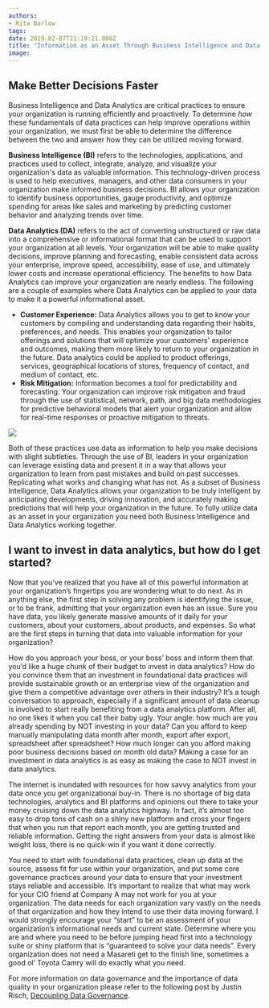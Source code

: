 ```yaml
---
authors:
- Rita Barlow
tags:
date: 2019-02-07T21:19:21.000Z
title: "Information as an Asset Through Business Intelligence and Data Analytics"
image: 
---
```


## Make Better Decisions Faster

Business Intelligence and Data Analytics are critical practices to ensure your organization is running efficiently and proactively. To determine _how_ these fundamentals of data practices can help improve operations within your organization, we must first be able to determine the difference between the two and answer how they can be utilized moving forward.

**Business Intelligence (BI)** refers to the technologies, applications, and practices used to collect, integrate, analyze, and visualize your organization's data as valuable information.  This technology-driven process is used to help executives, managers, and other data consumers in your organization make informed business decisions. BI allows your organization to identify business opportunities, gauge productivity, and optimize spending for areas like sales and marketing by predicting customer behavior and analyzing trends over time.

**Data Analytics (DA)** refers to the act of converting unstructured or raw data into a comprehensive or informational format that can be used to support your organization at all levels. Your organization will be able to make quality decisions, improve planning and forecasting, enable consistent data across your enterprise, improve speed, accessibility, ease of use, and ultimately lower costs and increase operational efficiency. The benefits to how Data Analytics can improve your organization are nearly endless. The following are a couple of examples where Data Analytics can be applied to your data to make it a powerful informational asset.

- **Customer Experience:** Data Analytics allows you to get to know your customers by compiling and understanding data regarding their habits, preferences, and needs. This enables your organization to tailor offerings and solutions that will optimize your customers' experience and outcomes, making them more likely to return to your organization in the future. Data analytics could be applied to product offerings, services, geographical locations of stores, frequency of contact, and medium of contact, etc.
- **Risk Mitigation:** Information becomes a tool for predictability and forecasting. Your organization can improve risk mitigation and fraud through the use of statistical, network, path, and big data methodologies for predictive behavioral models that alert your organization and allow for real-time responses or proactive mitigation to threats.

![](https://github.com/ritabarlow/blog-usa/blob/master/images/2019/01/BI_VS_Data_Analytics.png)

Both of these practices use data as information to help you make decisions with slight subtleties. Through the use of BI, leaders in your organization can leverage existing data and present it in a way that allows your organization to learn from past mistakes and build on past successes. Replicating what works and changing what has not. As a subset of Business Intelligence, Data Analytics allows your organization to be truly intelligent by anticipating developments, driving innovation, and accurately making predictions that will help your organization in the future. To fully utilize data as an asset in your organization you need both Business Intelligence and Data Analytics working together.

## I want to invest in data analytics, but how do I get started?

Now that you’ve realized that you have all of this powerful information at your organization’s fingertips you are wondering what to do next.  As in anything else, the first step in solving any problem is identifying the issue, or to be frank, admitting that your organization even has an issue. Sure you have data, you likely generate massive amounts of it daily for your customers, about your customers, about products, and expenses. So what are the first steps in turning that data into valuable information for your organization?

How do you approach your boss, or your boss’ boss and inform them that you’d like a huge chunk of their budget to invest in data analytics? How do you convince them that an investment in foundational data practices will provide sustainable growth or an enterprise view of the organization and give them a competitive advantage over others in their industry? It’s a tough conversation to approach, especially if a significant amount of data cleanup is involved to start really benefiting from a data analytics platform. After all, no one likes it when you call their baby ugly. Your angle: how much are you already spending by NOT investing in your data? Can you afford to keep manually manipulating data month after month, export after export, spreadsheet after spreadsheet? How much longer can you afford making poor business decisions based on month old data? Making a case for an investment in data analytics is as easy as making the case to NOT invest in data analytics.

The internet is inundated with resources for how savvy analytics from your data once you get organizational buy-in.  There is no shortage of big data technologies, analytics and BI platforms and opinions out there to take your money cruising down the data analytics highway.  In fact, it’s almost too easy to drop tons of cash on a shiny new platform and cross your fingers that when you run that report each month, you are getting trusted and reliable information.  Getting the right answers from your data is almost like weight loss, there is no quick-win if you want it done correctly.

You need to start with foundational data practices, clean up data at the source, assess fit for use within your organization, and put some core governance practices around your data to ensure that your investment stays reliable and accessible. It’s important to realize that what may work for your CIO friend at Company A may not work for you at your organization. The data needs for each organization vary vastly on the needs of that organization and how they intend to use their data moving forward.  I would strongly encourage your “start” to be an assessment of your organization’s informational needs and current state.  Determine where you are and where you need to be before jumping head first into a technology suite or shiny platform that is “guaranteed to solve your data needs”.  Every organization does not need a Masareti get to the finish line, sometimes a good ol’ Toyota Camry will do exactly what you need.

For more information on data governance and the importance of data quality in your organization please refer to the following post by Justin Risch, [Decoupling Data Governance](https://blog.ippon.tech/decoupling-data-governance/).
